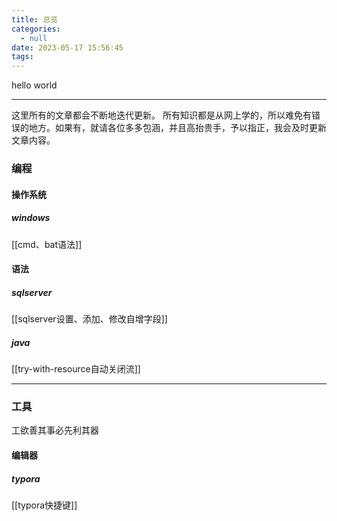 ```yaml
---
title: 总览
categories:
  - null
date: 2023-05-17 15:56:45
tags:
---
```


hello world

---
这里所有的文章都会不断地迭代更新。
所有知识都是从网上学的，所以难免有错误的地方。如果有，就请各位多多包涵，并且高抬贵手，予以指正，我会及时更新文章内容。
### 编程
#### 操作系统
##### windows
[[cmd、bat语法]]
#### 语法

##### sqlserver
[[sqlserver设置、添加、修改自增字段]]
##### java
[[try-with-resource自动关闭流]]

--- 
### 工具
工欲善其事必先利其器
#### 编辑器
##### typora
[[typora快捷键]]

